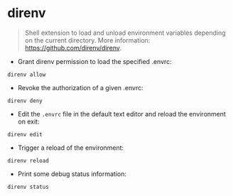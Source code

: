 # direnv

> Shell extension to load and unload environment variables depending on the current directory.
> More information: <https://github.com/direnv/direnv>.

- Grant direnv permission to load the specified .envrc:

`direnv allow`

- Revoke the authorization of a given .envrc:

`direnv deny`

- Edit the `.envrc` file in the default text editor and reload the environment on exit:

`direnv edit`

- Trigger a reload of the environment:

`direnv reload`

- Print some debug status information:

`direnv status`
